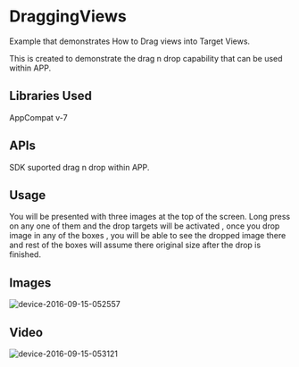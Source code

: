 # DraggingViews
Example that demonstrates How to Drag views into Target Views.

This is created to demonstrate the drag n drop capability that can be used within APP.

Libraries Used
-------------
AppCompat v-7

APIs
---------------
SDK suported drag n drop within APP.

Usage
--------------
You will be presented with three images at the top of the screen.
Long press on any one of them and the drop targets will be activated , once you drop image in any of the boxes , you will be able 
to see the dropped image there and rest of the boxes will assume there original size after the drop is finished.

Images
-------------
![device-2016-09-15-052557](https://cloud.githubusercontent.com/assets/11153931/18549320/a33a24d4-7b02-11e6-9f17-a8511ff0da70.png)

Video
------------
![device-2016-09-15-053121](https://cloud.githubusercontent.com/assets/11153931/18549595/48ddf9fa-7b04-11e6-8c76-3fcad9c717bf.gif)

